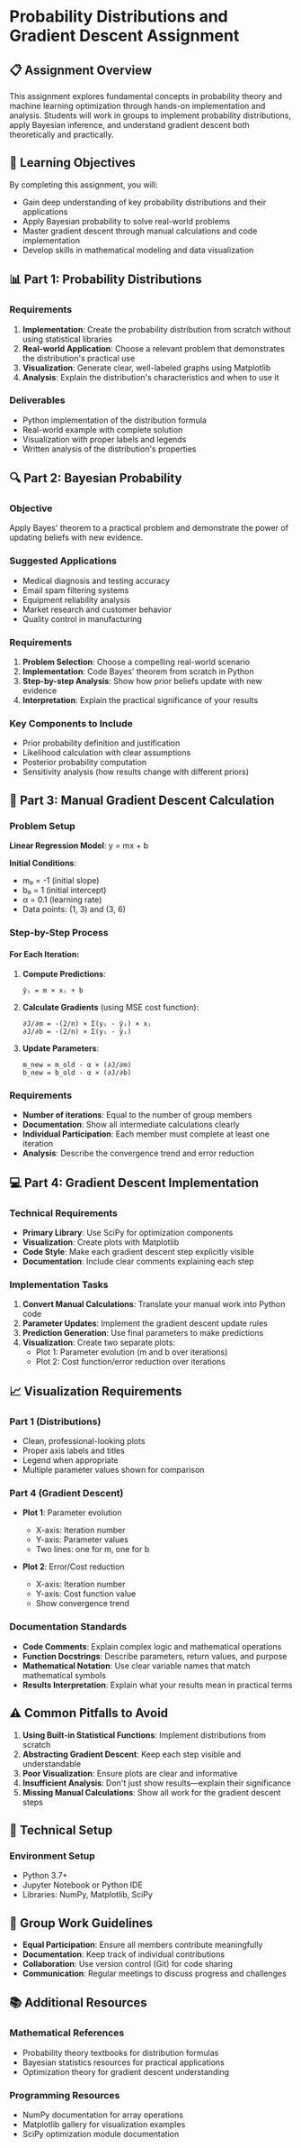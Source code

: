 # Probability Distributions and Gradient Descent Assignment

## 📋 Assignment Overview

This assignment explores fundamental concepts in probability theory and machine learning optimization through hands-on implementation and analysis. Students will work in groups to implement probability distributions, apply Bayesian inference, and understand gradient descent both theoretically and practically.

## 🎯 Learning Objectives

By completing this assignment, you will:
- Gain deep understanding of key probability distributions and their applications
- Apply Bayesian probability to solve real-world problems
- Master gradient descent through manual calculations and code implementation
- Develop skills in mathematical modeling and data visualization

## 📊 Part 1: Probability Distributions

### Requirements
1. **Implementation**: Create the probability distribution from scratch without using statistical libraries
2. **Real-world Application**: Choose a relevant problem that demonstrates the distribution's practical use
3. **Visualization**: Generate clear, well-labeled graphs using Matplotlib
4. **Analysis**: Explain the distribution's characteristics and when to use it

### Deliverables
- Python implementation of the distribution formula
- Real-world example with complete solution
- Visualization with proper labels and legends
- Written analysis of the distribution's properties

## 🔍 Part 2: Bayesian Probability

### Objective
Apply Bayes' theorem to a practical problem and demonstrate the power of updating beliefs with new evidence.

### Suggested Applications
- Medical diagnosis and testing accuracy
- Email spam filtering systems
- Equipment reliability analysis
- Market research and customer behavior
- Quality control in manufacturing

### Requirements
1. **Problem Selection**: Choose a compelling real-world scenario
2. **Implementation**: Code Bayes' theorem from scratch in Python
3. **Step-by-step Analysis**: Show how prior beliefs update with new evidence
4. **Interpretation**: Explain the practical significance of your results

### Key Components to Include
- Prior probability definition and justification
- Likelihood calculation with clear assumptions
- Posterior probability computation
- Sensitivity analysis (how results change with different priors)

## 📐 Part 3: Manual Gradient Descent Calculation

### Problem Setup
**Linear Regression Model**: y = mx + b

**Initial Conditions**:
- m₀ = -1 (initial slope)
- b₀ = 1 (initial intercept)
- α = 0.1 (learning rate)
- Data points: (1, 3) and (3, 6)

### Step-by-Step Process

#### For Each Iteration:

1. **Compute Predictions**:
   ```
   ŷᵢ = m × xᵢ + b
   ```

2. **Calculate Gradients** (using MSE cost function):
   ```
   ∂J/∂m = -(2/n) × Σ(yᵢ - ŷᵢ) × xᵢ
   ∂J/∂b = -(2/n) × Σ(yᵢ - ŷᵢ)
   ```

3. **Update Parameters**:
   ```
   m_new = m_old - α × (∂J/∂m)
   b_new = b_old - α × (∂J/∂b)
   ```

### Requirements
- **Number of iterations**: Equal to the number of group members
- **Documentation**: Show all intermediate calculations clearly
- **Individual Participation**: Each member must complete at least one iteration
- **Analysis**: Describe the convergence trend and error reduction

## 💻 Part 4: Gradient Descent Implementation

### Technical Requirements
- **Primary Library**: Use SciPy for optimization components
- **Visualization**: Create plots with Matplotlib
- **Code Style**: Make each gradient descent step explicitly visible
- **Documentation**: Include clear comments explaining each step

### Implementation Tasks

1. **Convert Manual Calculations**: Translate your manual work into Python code
2. **Parameter Updates**: Implement the gradient descent update rules
3. **Prediction Generation**: Use final parameters to make predictions
4. **Visualization**: Create two separate plots:
   - Plot 1: Parameter evolution (m and b over iterations)
   - Plot 2: Cost function/error reduction over iterations
   
## 📈 Visualization Requirements

### Part 1 (Distributions)
- Clean, professional-looking plots
- Proper axis labels and titles
- Legend when appropriate
- Multiple parameter values shown for comparison

### Part 4 (Gradient Descent)
- **Plot 1**: Parameter evolution
  - X-axis: Iteration number
  - Y-axis: Parameter values
  - Two lines: one for m, one for b
  
- **Plot 2**: Error/Cost reduction
  - X-axis: Iteration number  
  - Y-axis: Cost function value
  - Show convergence trend
    
### Documentation Standards
- **Code Comments**: Explain complex logic and mathematical operations
- **Function Docstrings**: Describe parameters, return values, and purpose
- **Mathematical Notation**: Use clear variable names that match mathematical symbols
- **Results Interpretation**: Explain what your results mean in practical terms

## ⚠️ Common Pitfalls to Avoid

1. **Using Built-in Statistical Functions**: Implement distributions from scratch
2. **Abstracting Gradient Descent**: Keep each step visible and understandable
3. **Poor Visualization**: Ensure plots are clear and informative
4. **Insufficient Analysis**: Don't just show results—explain their significance
5. **Missing Manual Calculations**: Show all work for the gradient descent steps

## 🔧 Technical Setup

### Environment Setup
- Python 3.7+
- Jupyter Notebook or Python IDE
- Libraries: NumPy, Matplotlib, SciPy

## 🤝 Group Work Guidelines

- **Equal Participation**: Ensure all members contribute meaningfully
- **Documentation**: Keep track of individual contributions
- **Collaboration**: Use version control (Git) for code sharing
- **Communication**: Regular meetings to discuss progress and challenges

## 📚 Additional Resources

### Mathematical References
- Probability theory textbooks for distribution formulas
- Bayesian statistics resources for practical applications
- Optimization theory for gradient descent understanding

### Programming Resources
- NumPy documentation for array operations
- Matplotlib gallery for visualization examples
- SciPy optimization module documentation
